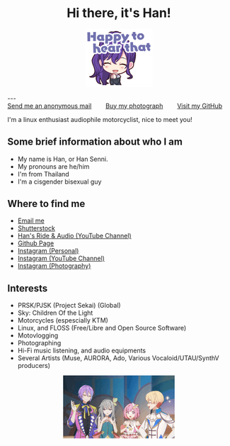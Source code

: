 <h1 style="text-align: center;">Hi there, it's Han!</h1>
<p align="center">
  <img src="img/stamp0204.png" alt="Mafuyu" width="30%"/>
</p>
---

<div class="text-center">
<a href="https://forms.gle/E3Lyi8HyTFduJheh9">Send me an anonymous mail</a>&emsp;&emsp;
<a href="https://shutterstock.com/g/senni_han">Buy my photograph</a>&emsp;&emsp;
<a href="https://github.com/senni-han">Visit my GitHub</a>
</div>

I'm a linux enthusiast audiophile motorcyclist, nice to meet you!<br/>


## Some brief information about who I am

- My name is Han, or Han Senni.
- My pronouns are he/him
- I'm from Thailand
- I'm a cisgender bisexual guy

## Where to find me 

- [Email me](mailto:shuemwang.han@gmail.com)
- [Shutterstock](https://shutterstock.com/g/senni_han)
- [Han's Ride & Audio (YouTube Channel)](https://youtube.com/@han_ride_audio)
- [Github Page](https://github.com/senni-han)
- [Instagram (Personal)](https://instagram.com/senni_han)
- [Instagram (YouTube Channel)](https://instagram.com/han_ride_audio)
- [Instagram (Photography)](https://instagram.com/han.senni_photos)

## Interests

- PRSK/PJSK (Project Sekai) (Global)
- Sky: Children Of the Light
- Motorcycles (espescially KTM)
- Linux, and FLOSS (Free/Libre and Open Source Software)
- Motovlogging
- Photographing
- Hi-Fi music listening, and audio equipments
- Several Artists (Muse, AURORA, Ado, Various Vocaloid/UTAU/SynthV producers)

<p align="center">
  <img src="img/wxs.gif" alt="WxSbanner" width="50%"/>
</p>

